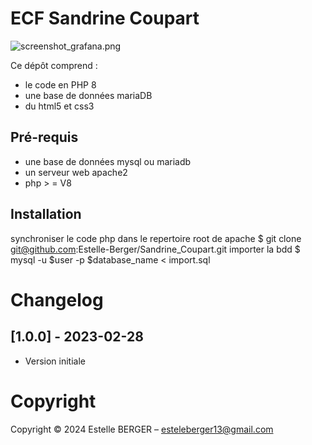 ECF Sandrine Coupart
==============

![screenshot_grafana.png](readme.md.png)



Ce dépôt comprend :
* le code en PHP 8
* une base de données mariaDB 
* du html5 et css3


Pré-requis
----------

* une base de données mysql ou mariadb
* un serveur web apache2
* php > = V8



Installation
------------

synchroniser le code php dans le repertoire root de apache
 $ git clone git@github.com:Estelle-Berger/Sandrine_Coupart.git
importer la bdd 
 $ mysql -u $user -p $database_name < import.sql





Changelog
=========

## [1.0.0] - 2023-02-28

- Version initiale
                     

Copyright 
====================


Copyright © 2024 Estelle BERGER – esteleberger13@gmail.com
